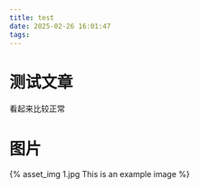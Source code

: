 ```yaml
---
title: test
date: 2025-02-26 16:01:47
tags:
---
```


# 测试文章
看起来比较正常
# 图片
{% asset_img 1.jpg This is an example image %}
